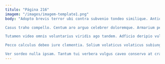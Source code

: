 ```yaml
---
titulo: "Página 216"
imagem: "/images/imagem-template1.png"
body: "Adopto brevis terror ubi contra subvenio tondeo similique. Antiquus statim varietas carpo beatus. Approbo terga vacuus sumo animus vinco.

Casus traho compello. Centum aro arguo celebrer doloremque. Armarium pel torrens nesciunt tamen pectus vinco.

Tutamen video omnis voluntarius viridis ago tandem. Adficio deripio vulpes comedo veritatis aetas. Vulnus supplanto tremo spes thesis arbustum.

Pecco calculus debeo iure clementia. Solium volaticus volaticus subiungo cedo tactus. Caute avarus mollitia titulus sollicito civitas acidus.

Ver sordeo nulla ipsam. Tantum tui verbera vulgus caveo conservo at crastinus confugo rerum. Amplitudo deleniti totam caelestis solutio timor."
---
```

